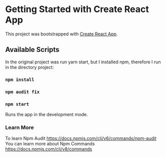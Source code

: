 # Getting Started with Create React App

This project was bootstrapped with [Create React App](https://github.com/facebook/create-react-app).

## Available Scripts

In the original project was run yarn start, but I installed npm, therefore I run in the directory project:

### `npm install`

### `npm audit fix `

### `npm start`
Runs the app in the development mode.

### Learn More
To learn Npm Audit https://docs.npmjs.com/cli/v6/commands/npm-audit
You can learn more about Npm Commands https://docs.npmjs.com/cli/v8/commands
